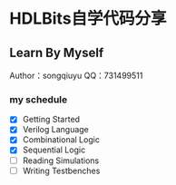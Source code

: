 # HDLBits自学代码分享
## Learn By Myself
Author：songqiuyu
QQ：731499511

### my schedule
* [X] Getting Started 
* [X] Verilog Language
* [X] Combinational Logic
* [X] Sequential Logic
* [ ] Reading Simulations
* [ ] Writing Testbenches
